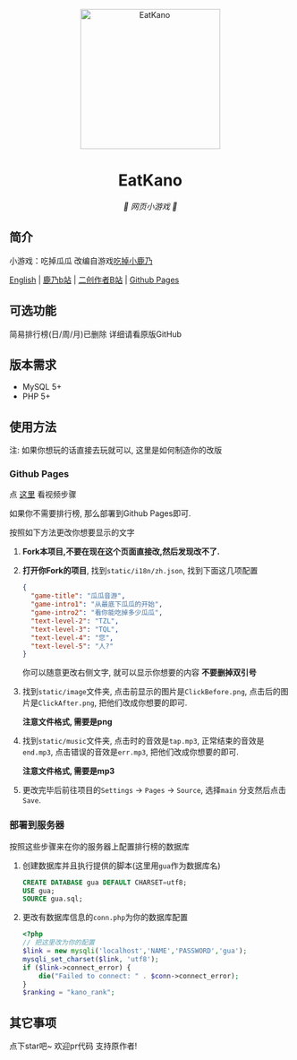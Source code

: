 <p align="center">
  <a href="https://cnliubx.github.io/EatGua/"><img src="https://github.com/CNLiubx/EatGua/tree/main/static/image/ClickBefore.png?raw=true" width="250" height="250" alt="EatKano"></a>
</p>
<div align="center">

# EatKano

_🍉 网页小游戏 🍉_

</div>


## 简介

小游戏：吃掉瓜瓜
改编自游戏[吃掉小鹿乃](https://xingye.me/game/eatkano/)

[English](README_EN.md)
|
[鹿乃b站](https://space.bilibili.com/316381099)
|
[二创作者B站](https://space.bilibili.com/1400417714)
|
[Github Pages](https://cnliubx.github.io/EatGua/)

## 可选功能

简易排行榜(日/周/月)已删除
详细请看原版GitHub

## 版本需求
+ MySQL 5+
+ PHP 5+

## 使用方法

注: 如果你想玩的话直接去玩就可以, 这里是如何制造你的改版

### Github Pages

点 [这里](https://www.bilibili.com/video/BV1r94y1d765) 看视频步骤

如果你不需要排行榜, 那么部署到Github Pages即可.

按照如下方法更改你想要显示的文字

1. **Fork本项目,不要在现在这个页面直接改,然后发现改不了.**

2. **打开你Fork的项目**, 找到`static/i18n/zh.json`, 找到下面这几项配置

   ```json
   {
     "game-title": "瓜瓜音游",
     "game-intro1": "从最底下瓜瓜的开始",
     "game-intro2": "看你能吃掉多少瓜瓜",
     "text-level-2": "TZL",
     "text-level-3": "TQL",
     "text-level-4": "您",
     "text-level-5": "人?"
   }
   ```

   你可以随意更改右侧文字, 就可以显示你想要的内容 **不要删掉双引号**

3. 找到`static/image`文件夹, 点击前显示的图片是`ClickBefore.png`, 点击后的图片是`ClickAfter.png`, 把他们改成你想要的即可.

    **注意文件格式, 需要是png**

4. 找到`static/music`文件夹, 点击时的音效是`tap.mp3`, 正常结束的音效是`end.mp3`, 点击错误的音效是`err.mp3`, 把他们改成你想要的即可.

   **注意文件格式, 需要是mp3**

5. 更改完毕后前往项目的`Settings` -> `Pages` -> `Source`, 选择`main` 分支然后点击`Save`.

### 部署到服务器

按照这些步骤来在你的服务器上配置排行榜的数据库

1. 创建数据库并且执行提供的脚本(这里用`gua`作为数据库名)
   ```sql
   CREATE DATABASE gua DEFAULT CHARSET=utf8;
   USE gua;
   SOURCE gua.sql;
   ```

2. 更改有数据库信息的`conn.php`为你的数据库配置

   ```php
   <?php
   // 把这里改为你的配置
   $link = new mysqli('localhost','NAME','PASSWORD','gua');
   mysqli_set_charset($link, 'utf8');
   if ($link->connect_error) {
       die("Failed to connect: " . $conn->connect_error);
   }
   $ranking = "kano_rank";
   ```


## 其它事项

点下star吧~ 欢迎pr代码
支持原作者!


